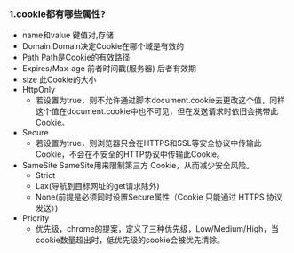 <!--
 * @Author: 41
 * @Date: 2022-03-23 16:14:23
 * @LastEditors: 41
 * @LastEditTime: 2022-03-23 16:21:42
 * @Description: 
-->
### 1.cookie都有哪些属性?
- name和value 键值对,存储
- Domain Domain决定Cookie在哪个域是有效的
- Path Path是Cookie的有效路径
- Expires/Max-age 前者时间戳(服务器) 后者有效期
- size 此Cookie的大小
- HttpOnly
  - 若设置为true，则不允许通过脚本document.cookie去更改这个值，同样这个值在document.cookie中也不可见，但在发送请求时依旧会携带此Cookie。
- Secure 
  - 若设置为true，则浏览器只会在HTTPS和SSL等安全协议中传输此Cookie，不会在不安全的HTTP协议中传输此Cookie。
- SameSite SameSite用来限制第三方 Cookie，从而减少安全风险。
  - Strict
  - Lax(导航到目标网址的get请求除外)
  - None(前提是必须同时设置Secure属性（Cookie 只能通过 HTTPS 协议发送）)
- Priority 
  - 优先级，chrome的提案，定义了三种优先级，Low/Medium/High，当cookie数量超出时，低优先级的cookie会被优先清除。